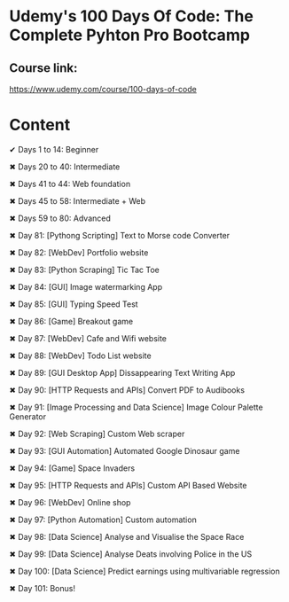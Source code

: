 # Udemy's 100 Days Of Code: The Complete Pyhton Pro Bootcamp

## Course link:
https://www.udemy.com/course/100-days-of-code

#  Content

 ✔ Days 1 to 14: Beginner
 
 ✖ Days 20 to  40: Intermediate
 
 ✖ Days 41 to 44: Web foundation
 
 ✖ Days 45 to 58: Intermediate + Web 
 
 ✖ Days 59 to 80: Advanced
 
 ✖ Day 81: [Pythong Scripting] Text to Morse code Converter
 
 ✖ Day 82: [WebDev] Portfolio website
 
 ✖ Day 83: [Python Scraping] Tic Tac Toe
 
 ✖ Day 84: [GUI] Image watermarking App
 
 ✖ Day 85: [GUI] Typing Speed Test
 
 ✖ Day 86: [Game] Breakout game
 
 ✖ Day 87: [WebDev] Cafe and Wifi website
 
 ✖ Day 88: [WebDev] Todo List website
 
 ✖ Day 89: [GUI Desktop App] Dissappearing Text Writing App
 
 ✖ Day 90: [HTTP Requests and APIs] Convert PDF to Audibooks
 
 ✖ Day 91: [Image Processing and Data Science] Image Colour  Palette Generator
 
 ✖ Day 92: [Web Scraping] Custom Web scraper
 
 ✖ Day 93: [GUI Automation] Automated Google Dinosaur game
 
 ✖ Day 94: [Game] Space Invaders
 
 ✖ Day 95: [HTTP Requests and APIs] Custom API Based Website
 
 ✖ Day 96: [WebDev] Online shop
 
 ✖ Day 97: [Python Automation] Custom automation
 
 ✖ Day 98: [Data Science] Analyse and Visualise the Space Race
 
 ✖ Day 99: [Data Science] Analyse Deats involving Police in the US
 
 ✖ Day 100: [Data Science] Predict earnings using multivariable regression
 
 ✖ Day 101: Bonus!